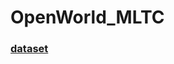 # OpenWorld_MLTC

### [dataset](https://drive.google.com/drive/folders/1eX6awgaAVmRee2pnWb2bdaQGFP_zlmyS?usp=drive_link)
